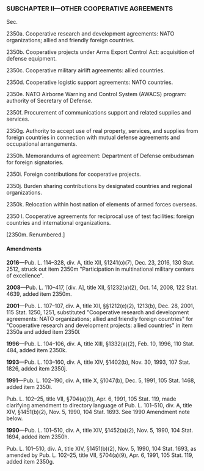 ### SUBCHAPTER II—OTHER COOPERATIVE AGREEMENTS ###

Sec.

2350a. Cooperative research and development agreements: NATO organizations; allied and friendly foreign countries.

2350b. Cooperative projects under Arms Export Control Act: acquisition of defense equipment.

2350c. Cooperative military airlift agreements: allied countries.

2350d. Cooperative logistic support agreements: NATO countries.

2350e. NATO Airborne Warning and Control System (AWACS) program: authority of Secretary of Defense.

2350f. Procurement of communications support and related supplies and services.

2350g. Authority to accept use of real property, services, and supplies from foreign countries in connection with mutual defense agreements and occupational arrangements.

2350h. Memorandums of agreement: Department of Defense ombudsman for foreign signatories.

2350i. Foreign contributions for cooperative projects.

2350j. Burden sharing contributions by designated countries and regional organizations.

2350k. Relocation within host nation of elements of armed forces overseas.

2350 l. Cooperative agreements for reciprocal use of test facilities: foreign countries and international organizations.

[2350m. Renumbered.]

#### Amendments ####

**2016**—Pub. L. 114–328, div. A, title XII, §1241(o)(7), Dec. 23, 2016, 130 Stat. 2512, struck out item 2350m "Participation in multinational military centers of excellence".

**2008**—Pub. L. 110–417, [div. A], title XII, §1232(a)(2), Oct. 14, 2008, 122 Stat. 4639, added item 2350m.

**2001**—Pub. L. 107–107, div. A, title XII, §§1212(e)(2), 1213(b), Dec. 28, 2001, 115 Stat. 1250, 1251, substituted "Cooperative research and development agreements: NATO organizations; allied and friendly foreign countries" for "Cooperative research and development projects: allied countries" in item 2350a and added item 2350*l.*

**1996**—Pub. L. 104–106, div. A, title XIII, §1332(a)(2), Feb. 10, 1996, 110 Stat. 484, added item 2350k.

**1993**—Pub. L. 103–160, div. A, title XIV, §1402(b), Nov. 30, 1993, 107 Stat. 1826, added item 2350j.

**1991**—Pub. L. 102–190, div. A, title X, §1047(b), Dec. 5, 1991, 105 Stat. 1468, added item 2350i.

Pub. L. 102–25, title VII, §704(a)(9), Apr. 6, 1991, 105 Stat. 119, made clarifying amendment to directory language of Pub. L. 101–510, div. A, title XIV, §1451(b)(2), Nov. 5, 1990, 104 Stat. 1693. See 1990 Amendment note below.

**1990**—Pub. L. 101–510, div. A, title XIV, §1452(a)(2), Nov. 5, 1990, 104 Stat. 1694, added item 2350h.

Pub. L. 101–510, div. A, title XIV, §1451(b)(2), Nov. 5, 1990, 104 Stat. 1693, as amended by Pub. L. 102–25, title VII, §704(a)(9), Apr. 6, 1991, 105 Stat. 119, added item 2350g.